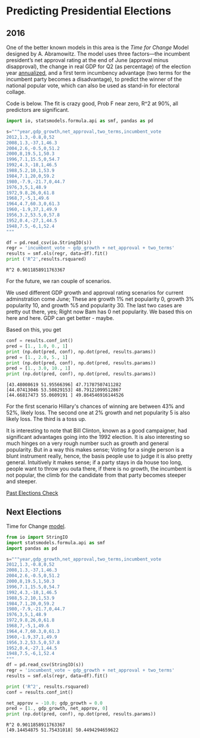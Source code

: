 # Predicting Presidential Elections

## 2016

One of the better known models in this area is the *Time for Change*
Model designed by A. Abramowitz. The model uses three factors—the
incumbent president’s net approval rating at the end of June (approval
minus disapproval), the change in real GDP for Q2 (as percentage) of
the election year [annualized](https://www.fool.com/knowledge-center/how-to-calculate-the-annual-growth-rate-for-real-g.aspx),
and a first term incumbency advantage (two terms for the incumbent
party becomes a disadvantage), to predict the winner of the national
popular vote, which can also be used as stand-in for electoral
collage.

Code is below. The fit is crazy good, Prob F near zero, R^2 at 90%,
all predictors are significant.

```python
import io, statsmodels.formula.api as smf, pandas as pd

s="""year,gdp_growth,net_approval,two_terms,incumbent_vote
2012,1.3,-0.8,0,52
2008,1.3,-37,1,46.3
2004,2.6,-0.5,0,51.2
2000,8,19.5,1,50.3
1996,7.1,15.5,0,54.7
1992,4.3,-18,1,46.5
1988,5.2,10,1,53.9
1984,7.1,20,0,59.2
1980,-7.9,-21.7,0,44.7
1976,3,5,1,48.9
1972,9.8,26,0,61.8
1968,7,-5,1,49.6
1964,4.7,60.3,0,61.3
1960,-1.9,37,1,49.9
1956,3.2,53.5,0,57.8
1952,0.4,-27,1,44.5
1948,7.5,-6,1,52.4
"""

df = pd.read_csv(io.StringIO(s))
regr = 'incumbent_vote ~ gdp_growth + net_approval + two_terms'
results = smf.ols(regr, data=df).fit()
print ('R^2',results.rsquared)
```

```text
R^2 0.9011858911763367
```

For the future, we ran couple of scenarios.

We used different GDP growth and approval rating scenarios for current
adminstration come June; These are growth 1% net popularity 0, growth
3% popularity 10, and growth %5 and popularity 30. The last two cases
are pretty out there, yes; Right now Bam has 0 net popularity. We
based this on here and here. GDP can get better - maybe.

Based on this, you get

```python
conf = results.conf_int()
pred = [1., 1.0, 0., 1]
print (np.dot(pred, conf), np.dot(pred, results.params))
pred = [1., 2.0, 5., 1]
print (np.dot(pred, conf), np.dot(pred, results.params))
pred = [1., 3.0, 10., 1]
print (np.dot(pred, conf), np.dot(pred, results.params))
```

```text
[43.48008619 51.95566396] 47.71787507411282
[44.07413046 53.50829153] 48.79121099512867
[44.66817473 55.0609191 ] 49.864546916144526
```

For the first scenario Hillary's chances of winning are between 43%
and 52%, likely loss. The second one at 2% growth and net popularity
5 is also likely loss. The third is a toss up.

It is interesting to note that Bill Clinton, known as a good
campaigner, had significant advantages going into the 1992
election. It is also interesting so much hinges on a very rough number
such as growth and general popularity. But in a way this makes sense;
Voting for a single person is a blunt instrument really, hence, the
basis people use to judge it is also pretty general. Intuitively it
makes sense; if a party stays in da house too long, people want to
throw you outa there, if there is no growth, the incumbent is not
popular, the climb for the candidate from that party becomes steeper
and steeper.

[Past Elections Check](prez-loo.md)

## Next Elections

Time for Change [model](https://pollyvote.com/en/components/models/hybrid/time-for-change-model/).

```python
from io import StringIO
import statsmodels.formula.api as smf
import pandas as pd

s="""year,gdp_growth,net_approval,two_terms,incumbent_vote
2012,1.3,-0.8,0,52
2008,1.3,-37,1,46.3
2004,2.6,-0.5,0,51.2
2000,8,19.5,1,50.3
1996,7.1,15.5,0,54.7
1992,4.3,-18,1,46.5
1988,5.2,10,1,53.9
1984,7.1,20,0,59.2
1980,-7.9,-21.7,0,44.7
1976,3,5,1,48.9
1972,9.8,26,0,61.8
1968,7,-5,1,49.6
1964,4.7,60.3,0,61.3
1960,-1.9,37,1,49.9
1956,3.2,53.5,0,57.8
1952,0.4,-27,1,44.5
1948,7.5,-6,1,52.4
"""
df = pd.read_csv(StringIO(s))
regr = 'incumbent_vote ~ gdp_growth + net_approval + two_terms'
results = smf.ols(regr, data=df).fit()

print ('R^2', results.rsquared)
conf = results.conf_int()

net_approv = -10.0; gdp_growth = 0.0
pred = [1., gdp_growth, net_approv, 0]
print (np.dot(pred, conf), np.dot(pred, results.params))
```

```text
R^2 0.9011858911763367
[49.14454875 51.75431018] 50.4494294659622
```
